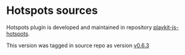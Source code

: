 # Hotspots sources
Hotspots plugin is developed and maintained in repository [playkit-js-hotspots](https://github.com/kaltura/playkit-js-hotspots).

This version was tagged in source repo as version [v0.6.3](https://github.com/kaltura/playkit-js-hotspots/releases/tag/v0.6.3)

